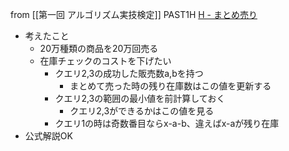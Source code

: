 
from [[第一回 アルゴリズム実技検定]]
PAST1H
[H - まとめ売り](https://atcoder.jp/contests/past201912-open/tasks/past201912_h)
- 考えたこと
    - 20万種類の商品を20万回売る
    - 在庫チェックのコストを下げたい
        - クエリ2,3の成功した販売数a,bを持つ
            - まとめて売った時の残り在庫数はこの値を更新する
        - クエリ2,3の範囲の最小値を前計算しておく
            - クエリ2,3ができるかはこの値を見る
        - クエリ1の時は奇数番目ならx-a-b、違えばx-aが残り在庫
- 公式解説OK
